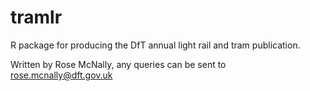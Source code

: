 # tramlr

R package for producing the DfT annual light rail and tram publication.

Written by Rose McNally, any queries can be sent to rose.mcnally@dft.gov.uk
